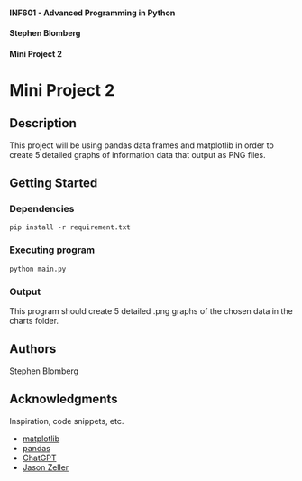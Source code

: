#### INF601 - Advanced Programming in Python
#### Stephen Blomberg
#### Mini Project 2


# Mini Project 2

## Description

This project will be using pandas data frames and matplotlib in order to create 5 detailed graphs of information data that output as PNG files.

## Getting Started

### Dependencies

```
pip install -r requirement.txt
```

### Executing program

```
python main.py
```

### Output

This program should create 5 detailed .png graphs of the chosen data in the charts folder.

## Authors

Stephen Blomberg

## Acknowledgments

Inspiration, code snippets, etc.
* [matplotlib](https://matplotlib.org/stable/tutorials/pyplot.html)
* [pandas](https://pandas.pydata.org/pandas-docs/stable/getting_started/overview.html)
* [ChatGPT](https://chatgpt.com/share/66ee2839-159c-8002-8020-aaff406360b1)
* [Jason Zeller](https://www.youtube.com/@profzeller)
